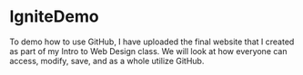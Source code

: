 # IgniteDemo

To demo how to use GitHub, I have uploaded the final website that I created as part of my Intro to Web Design class. We will look at how everyone can access, modify, save, and as a whole utilize GitHub.
